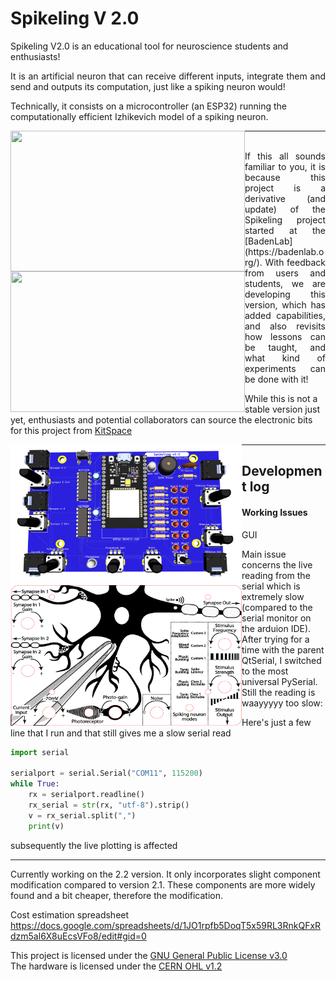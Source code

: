 # Spikeling V 2.0


Spikeling V2.0 is an educational tool for neuroscience students and enthusiasts!

<p style='text-align: justify;'>
It is an artificial neuron that can receive different inputs, integrate them and send and outputs its computation, just like a spiking neuron would!

Technically, it consists on a microcontroller (an ESP32) running the computationally efficient Izhikevich model of a spiking neuron.
</p>

<div>


<img align="left" width="375" height="225" src="https://github.com/MaxZimmer/Spikeling-V2/blob/main/Images/Spikeling_hardware.png">

<img align="left" width="375" height="225" src="https://github.com/MaxZimmer/Spikeling-V2/blob/main/GUI/Pictures%20%26%20Logos/Spikeling_GUI.gif">


</div>

***

<p style='text-align: justify;'>
<br>
If this all sounds familiar to you, it is because this project is a derivative (and update) of the Spikeling project started at the [BadenLab](https://badenlab.org/). With feedback from users and students, we are developing this version, which has added capabilities, and also revisits how lessons can be taught, and what kind of experiments can be done with it!

While this is not a stable version just yet, enthusiasts and potential collaborators can source the electronic bits for this project from [KitSpace](#)
</p


***

<p style='text-align: justify;'>
<img align="left" width="370" height="225" src="https://github.com/MaxZimmer/Spikeling-V2/blob/main/Images/PCB.png">


<img align="left" width="370" height="225" src="https://github.com/MaxZimmer/Spikeling-V2/blob/main/Images/Spikeling_front.png">
</p>


---

## Development log

#### Working Issues

GUI

Main issue concerns the live reading from the serial which is extremely slow (compared to the serial monitor on the arduion IDE). After trying for a time with the parent QtSerial, I switched to the most universal PySerial. Still the reading is waayyyyy too slow:

Here's just a few line that I run and that still gives me a slow serial read

```python
import serial

serialport = serial.Serial("COM11", 115200)
while True:
    rx = serialport.readline()
    rx_serial = str(rx, "utf-8").strip()
    v = rx_serial.split(",")
    print(v)
```

subsequently the live plotting is affected

***

Currently working on the 2.2 version.
It only incorporates slight component modification compared to version 2.1. These components are more widely found and a bit cheaper, therefore the modification.

Cost estimation spreadsheet
https://docs.google.com/spreadsheets/d/1JO1rpfb5DoqT5x59RL3RnkQFxRdzm5al6X8uEcsVFo8/edit#gid=0

This project is licensed under the [GNU General Public License v3.0](https://github.com/BadenLab/Openspritzer/blob/master/LICENSE)<br>
The hardware is licensed under the [CERN OHL v1.2](https://github.com/BadenLab/LED-Zappelin/blob/master/PCB/LICENSE)

